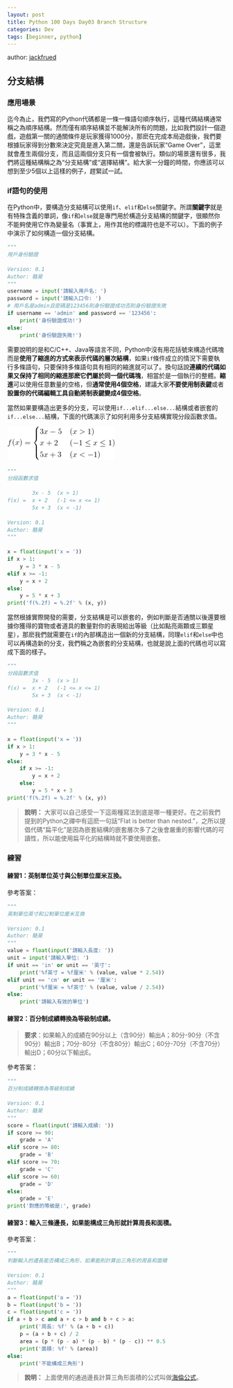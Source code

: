 ```yaml
---
layout: post
title: Python 100 Days Day03 Branch Structure 
categories: Dev
tags: [beginner, python]
---
```


author: [jackfrued](https://github.com/jackfrued/Python-100-Days)

## 分支結構

### 應用場景

迄今為止，我們寫的Python代碼都是一條一條語句順序執行，這種代碼結構通常稱之為順序結構。然而僅有順序結構並不能解決所有的問題，比如我們設計一個遊戲，遊戲第一關的通關條件是玩家獲得1000分，那麽在完成本局遊戲後，我們要根據玩家得到分數來決定究竟是進入第二關，還是告訴玩家“Game Over”，這里就會產生兩個分支，而且這兩個分支只有一個會被執行。類似的場景還有很多，我們將這種結構稱之為“分支結構”或“選擇結構”。給大家一分鐘的時間，你應該可以想到至少5個以上這樣的例子，趕緊試一試。

<!-- more -->

### if語句的使用

在Python中，要構造分支結構可以使用`if`、`elif`和`else`關鍵字。所謂**關鍵字**就是有特殊含義的單詞，像`if`和`else`就是專門用於構造分支結構的關鍵字，很顯然你不能夠使用它作為變量名（事實上，用作其他的標識符也是不可以）。下面的例子中演示了如何構造一個分支結構。

```Python
"""
用戶身份驗證

Version: 0.1
Author: 駱昊
"""
username = input('請輸入用戶名: ')
password = input('請輸入口令: ')
# 用戶名是admin且密碼是123456則身份驗證成功否則身份驗證失敗
if username == 'admin' and password == '123456':
    print('身份驗證成功!')
else:
    print('身份驗證失敗!')
```

需要說明的是和C/C++、Java等語言不同，Python中沒有用花括號來構造代碼塊而是**使用了縮進的方式來表示代碼的層次結構**，如果`if`條件成立的情況下需要執行多條語句，只要保持多條語句具有相同的縮進就可以了。換句話說**連續的代碼如果又保持了相同的縮進那麽它們屬於同一個代碼塊**，相當於是一個執行的整體。**縮進**可以使用任意數量的空格，但**通常使用4個空格**，建議大家**不要使用制表鍵**或者**設置你的代碼編輯工具自動將制表鍵變成4個空格**。

當然如果要構造出更多的分支，可以使用`if...elif...else...`結構或者嵌套的`if...else...`結構，下面的代碼演示了如何利用多分支結構實現分段函數求值。

![$$f(x)=\begin{cases} 3x-5&\text{(x>1)}\\x+2&\text{(-1}\leq\text{x}\leq\text{1)}\\5x+3&\text {(x<-1)}\end{cases}$$](/public/img/python-100-days-01-15/formula_1.png)

```Python
"""
分段函數求值

        3x - 5  (x > 1)
f(x) =  x + 2   (-1 <= x <= 1)
        5x + 3  (x < -1)

Version: 0.1
Author: 駱昊
"""

x = float(input('x = '))
if x > 1:
    y = 3 * x - 5
elif x >= -1:
    y = x + 2
else:
    y = 5 * x + 3
print('f(%.2f) = %.2f' % (x, y))
```

當然根據實際開發的需要，分支結構是可以嵌套的，例如判斷是否通關以後還要根據你獲得的寶物或者道具的數量對你的表現給出等級（比如點亮兩顆或三顆星星），那麽我們就需要在`if`的內部構造出一個新的分支結構，同理`elif`和`else`中也可以再構造新的分支，我們稱之為嵌套的分支結構，也就是說上面的代碼也可以寫成下面的樣子。

```Python
"""
分段函數求值
		3x - 5	(x > 1)
f(x) =	x + 2	(-1 <= x <= 1)
		5x + 3	(x < -1)

Version: 0.1
Author: 駱昊
"""

x = float(input('x = '))
if x > 1:
    y = 3 * x - 5
else:
    if x >= -1:
        y = x + 2
    else:
        y = 5 * x + 3
print('f(%.2f) = %.2f' % (x, y))
```

> **說明：** 大家可以自己感受一下這兩種寫法到底是哪一種更好。在之前我們提到的Python之禪中有這麽一句話“Flat is better than nested.”，之所以提倡代碼“扁平化”是因為嵌套結構的嵌套層次多了之後會嚴重的影響代碼的可讀性，所以能使用扁平化的結構時就不要使用嵌套。

### 練習

#### 練習1：英制單位英寸與公制單位厘米互換。

參考答案：

```Python
"""
英制單位英寸和公制單位厘米互換

Version: 0.1
Author: 駱昊
"""
value = float(input('請輸入長度: '))
unit = input('請輸入單位: ')
if unit == 'in' or unit == '英寸':
    print('%f英寸 = %f厘米' % (value, value * 2.54))
elif unit == 'cm' or unit == '厘米':
    print('%f厘米 = %f英寸' % (value, value / 2.54))
else:
    print('請輸入有效的單位')
```

#### 練習2：百分制成績轉換為等級制成績。

> **要求**：如果輸入的成績在90分以上（含90分）輸出A；80分-90分（不含90分）輸出B；70分-80分（不含80分）輸出C；60分-70分（不含70分）輸出D；60分以下輸出E。

參考答案：

```Python
"""
百分制成績轉換為等級制成績

Version: 0.1
Author: 駱昊
"""
score = float(input('請輸入成績: '))
if score >= 90:
    grade = 'A'
elif score >= 80:
    grade = 'B'
elif score >= 70:
    grade = 'C'
elif score >= 60:
    grade = 'D'
else:
    grade = 'E'
print('對應的等級是:', grade)
```
#### 練習3：輸入三條邊長，如果能構成三角形就計算周長和面積。

參考答案：

```Python
"""
判斷輸入的邊長能否構成三角形，如果能則計算出三角形的周長和面積

Version: 0.1
Author: 駱昊
"""
a = float(input('a = '))
b = float(input('b = '))
c = float(input('c = '))
if a + b > c and a + c > b and b + c > a:
    print('周長: %f' % (a + b + c))
    p = (a + b + c) / 2
    area = (p * (p - a) * (p - b) * (p - c)) ** 0.5
    print('面積: %f' % (area))
else:
    print('不能構成三角形')
```
> **說明：** 上面使用的通過邊長計算三角形面積的公式叫做[海倫公式](https://zh.wikipedia.org/zh-hans/海倫公式)。

